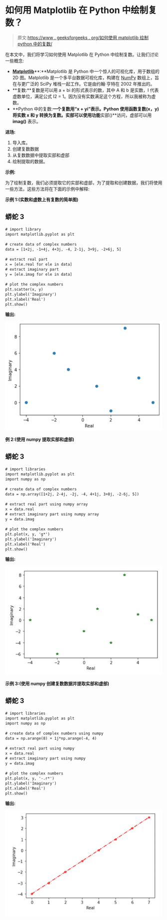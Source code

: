 # 如何用 Matplotlib 在 Python 中绘制复数？

> 原文:[https://www . geeksforgeeks . org/如何使用 matplotlib 绘制 python 中的复数/](https://www.geeksforgeeks.org/how-to-plot-a-complex-number-in-python-using-matplotlib/)

在本文中，我们将学习如何使用 Matplotlib 在 Python 中绘制复数。让我们讨论一些概念:

*   [**Matplotlib**](https://www.geeksforgeeks.org/python-introduction-matplotlib/)**:**Matplotlib 是 Python 中一个惊人的可视化库，用于数组的 2D 图。Matplotlib 是一个多平台数据可视化库，构建在 [NumPy](https://www.geeksforgeeks.org/python-numpy/) 数组上，旨在与更广泛的 SciPy 堆栈一起工作。它是由约翰·亨特在 2002 年推出的。
*   **复数:**复数是可以用 a + bi 的形式表示的数，其中 A 和 b 是实数，I 代表虚数单位，满足公式 I2 = 1。因为没有实数满足这个方程，所以我被称为虚数。
*   **Python 中的复数:**一个复数用“x + yi”表示。Python 使用函数复数(x，y)将实数 x 和 y 转换为复数。实部可以使用功能**实部()**访问，虚部可以用 **imag()** 表示。

**进场:**

1.  导入库。
2.  创建复数数据
3.  从复数数据中提取实部和虚部
4.  绘制提取的数据。

**示例:**

为了绘制复数，我们必须提取它的实部和虚部，为了提取和创建数据，我们将使用一些方法，这些方法将在下面的示例中解释:

**示例 1:(实数和虚数上有复数的简单图)**

## 蟒蛇 3

```
# import library
import matplotlib.pyplot as plt

# create data of complex numbers
data = [1+2j, -1+4j, 4+3j, -4, 2-1j, 3+9j, -2+6j, 5]

# extract real part
x = [ele.real for ele in data]
# extract imaginary part
y = [ele.imag for ele in data]

# plot the complex numbers
plt.scatter(x, y)
plt.ylabel('Imaginary')
plt.xlabel('Real')
plt.show()
```

**输出:**

![](img/42621e3820ab260bf809171e60ce90db.png)

**例 2:(使用 numpy 提取实部和虚部)**

## 蟒蛇 3

```
# import libraries
import matplotlib.pyplot as plt
import numpy as np

# create data of complex numbers
data = np.array([1+2j, 2-4j, -2j, -4, 4+1j, 3+8j, -2-6j, 5])

# extract real part using numpy array
x = data.real
# extract imaginary part using numpy array
y = data.imag

# plot the complex numbers
plt.plot(x, y, 'g*')
plt.ylabel('Imaginary')
plt.xlabel('Real')
plt.show()
```

**输出:**

![](img/f893c053b499d60fcd382da65d0943c4.png)

**示例 3:(使用 numpy 创建复数数据并提取实部和虚部)**

## 蟒蛇 3

```
# import libraries
import matplotlib.pyplot as plt
import numpy as np

# create data of complex numbers using numpy
data = np.arange(8) + 1j*np.arange(-4, 4)

# extract real part using numpy
x = data.real
# extract imaginary part using numpy
y = data.imag

# plot the complex numbers
plt.plot(x, y, '-.r*')
plt.ylabel('Imaginary')
plt.xlabel('Real')
plt.show()
```

**输出:**

![](img/d6ab5ad57706ee536fe63c19c369c7aa.png)